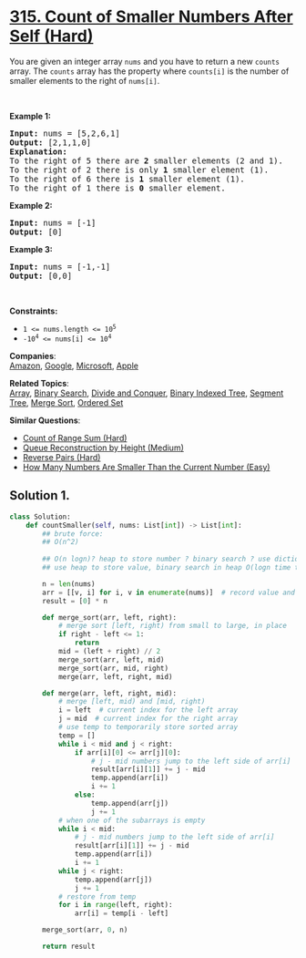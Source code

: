 # [315. Count of Smaller Numbers After Self (Hard)](https://leetcode.com/problems/count-of-smaller-numbers-after-self/)

<p>You are given an integer array <code>nums</code> and you have to return a new <code>counts</code> array. The <code>counts</code> array has the property where <code>counts[i]</code> is the number of smaller elements to the right of <code>nums[i]</code>.</p>

<p>&nbsp;</p>
<p><strong>Example 1:</strong></p>

<pre><strong>Input:</strong> nums = [5,2,6,1]
<strong>Output:</strong> [2,1,1,0]
<strong>Explanation:</strong>
To the right of 5 there are <b>2</b> smaller elements (2 and 1).
To the right of 2 there is only <b>1</b> smaller element (1).
To the right of 6 there is <b>1</b> smaller element (1).
To the right of 1 there is <b>0</b> smaller element.
</pre>

<p><strong>Example 2:</strong></p>

<pre><strong>Input:</strong> nums = [-1]
<strong>Output:</strong> [0]
</pre>

<p><strong>Example 3:</strong></p>

<pre><strong>Input:</strong> nums = [-1,-1]
<strong>Output:</strong> [0,0]
</pre>

<p>&nbsp;</p>
<p><strong>Constraints:</strong></p>

<ul>
	<li><code>1 &lt;= nums.length &lt;= 10<sup>5</sup></code></li>
	<li><code>-10<sup>4</sup> &lt;= nums[i] &lt;= 10<sup>4</sup></code></li>
</ul>


**Companies**:  
[Amazon](https://leetcode.com/company/amazon), [Google](https://leetcode.com/company/google), [Microsoft](https://leetcode.com/company/microsoft), [Apple](https://leetcode.com/company/apple)

**Related Topics**:  
[Array](https://leetcode.com/tag/array/), [Binary Search](https://leetcode.com/tag/binary-search/), [Divide and Conquer](https://leetcode.com/tag/divide-and-conquer/), [Binary Indexed Tree](https://leetcode.com/tag/binary-indexed-tree/), [Segment Tree](https://leetcode.com/tag/segment-tree/), [Merge Sort](https://leetcode.com/tag/merge-sort/), [Ordered Set](https://leetcode.com/tag/ordered-set/)

**Similar Questions**:
* [Count of Range Sum (Hard)](https://leetcode.com/problems/count-of-range-sum/)
* [Queue Reconstruction by Height (Medium)](https://leetcode.com/problems/queue-reconstruction-by-height/)
* [Reverse Pairs (Hard)](https://leetcode.com/problems/reverse-pairs/)
* [How Many Numbers Are Smaller Than the Current Number (Easy)](https://leetcode.com/problems/how-many-numbers-are-smaller-than-the-current-number/)

## Solution 1.

```python
class Solution:
    def countSmaller(self, nums: List[int]) -> List[int]:
        ## brute force:
        ## O(n^2)
        
        ## O(n logn)? heap to store number ? binary search ? use dictionary to store num and check nums in each iteration?
        ## use heap to store value, binary search in heap O(logn time to get)

        n = len(nums)
        arr = [[v, i] for i, v in enumerate(nums)]  # record value and index
        result = [0] * n

        def merge_sort(arr, left, right):
            # merge sort [left, right) from small to large, in place
            if right - left <= 1:
                return
            mid = (left + right) // 2
            merge_sort(arr, left, mid)
            merge_sort(arr, mid, right)
            merge(arr, left, right, mid)

        def merge(arr, left, right, mid):
            # merge [left, mid) and [mid, right)
            i = left  # current index for the left array
            j = mid  # current index for the right array
            # use temp to temporarily store sorted array
            temp = []
            while i < mid and j < right:
                if arr[i][0] <= arr[j][0]:
                    # j - mid numbers jump to the left side of arr[i]
                    result[arr[i][1]] += j - mid
                    temp.append(arr[i])
                    i += 1
                else:
                    temp.append(arr[j])
                    j += 1
            # when one of the subarrays is empty
            while i < mid:
                # j - mid numbers jump to the left side of arr[i]
                result[arr[i][1]] += j - mid
                temp.append(arr[i])
                i += 1
            while j < right:
                temp.append(arr[j])
                j += 1
            # restore from temp
            for i in range(left, right):
                arr[i] = temp[i - left]

        merge_sort(arr, 0, n)

        return result
```